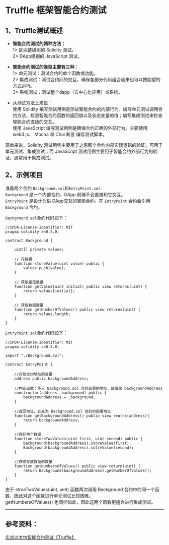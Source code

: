# Truffle 框架智能合约测试    
## 1、Truffle测试概述
- **智能合约测试的两种方法：**  
  1> 区块链级别的 Solidity 测试。  
  2> DApp级别的 JavaScript 测试。
    
- **智能合约测试的类型主要有三种：**   
  1> 单元测试：测试合约的单个函数或功能。  
  2> 集成测试：测试合约间的交互，确保各部分代码组合起来也可以按期望的方式运行。  
  3> 系统测试：测试整个dapp（去中心化应用）或系统。

- 从测试方法上来说：  
  使用 Solidity 编写测试用例是测试智能合约的内部行为。编写单元测试调用合约方法，检测智能合约函数的返回值以及状态变量的值；编写集成测试来检查智能合约直接的交互。  
  使用 JavaScript 编写测试用例是确保合约正确的外部行为。主要使用web3.js、 Mocha 和 Chai 断言 编写测试脚本。

 简单来说，Solidity 测试用例主要用于之恩那个合约内部实现逻辑的验证，可用于单元测试、集成测试；而 JavaScript 测试用例主要用于智能合约外部行为的验证，通常用于集成测试。  

## 2、示例项目  
准备两个合约 `Background.sol`和`EntryPoint.sol`:   
`Background` 是一个内部合约，DApp 前端不会直接和它交互。  
`EntryPoint` 是设计为供 DApp交互的智能合约，在 `EntryPoint` 合约会引用 `Background` 合约。

`Background.sol`合约代码如下：  
```solidity
//SPDX-License-Identifier: MIT
pragma solidity >=0.5.0;

contract Background {

    uint[] private values;

    // 存数据
    function storeValue(uint value) public {
        values.push(value);
    }

    // 获取指定数据
    function getValue(uint initial) public view returns(uint) {
        return values[initial];
    }

    // 获取数据数量
    function getNumberOfValues() public view returns(uint) {
        return values.length;
    }
}
```
`EntryPoint.sol`合约代码如下：
```solidity
//SPDX-License-Identifier: MIT
pragma solidity >=0.5.0;

import "./Background.sol";

contract EntryPoint {

    //存放合约地址的变量
    address public backgroundAddress;

    //构造函数：传入 Background.sol 合约部署的地址，赋值给 backgroundAddress
    constructor(address _background) public {
        backgroundAddress = _background;
    }

    //返回地址，此处为 Background.sol 合约的部署地址
    function getBackgroundAddress() public view reurns(address){
        return backgroundAddress;
    }

    //保存两个数据 
    function storeTwoValues(uint first, uint second) public {
        Background(backgroundAddress).storeValue(first);
        Background(backgroundAddress).sotreValue(second);
    }
    
    //获取存放数据的数量
    function getNumbersOfValues() public view return(uint) {
        return Background(backgroundAddress).getNumberOfValues();
    }
}
```
由于 stroeTwoValues(uint, uint) 函数两次调用 Background 合约中的同一个函数，因此对这个函数进行单元测试比较困难。  
getNumbersOfValues() 也同样如此，因此这两个函数更适合进行集成测试。



--------------------
## 参考资料：  
[实战以太坊智能合约测试【Truffle】](https://developer.aliyun.com/article/751576)

